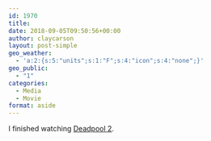 ```yaml
---
id: 1970
title: 
date: 2018-09-05T09:50:56+00:00
author: claycarson
layout: post-simple
geo_weather:
  - 'a:2:{s:5:"units";s:1:"F";s:4:"icon";s:4:"none";}'
geo_public:
  - "1"
categories: 
  - Media
  - Movie
format: aside
---
```

I finished watching [Deadpool 2](https://www.imdb.com/title/tt5463162/).
